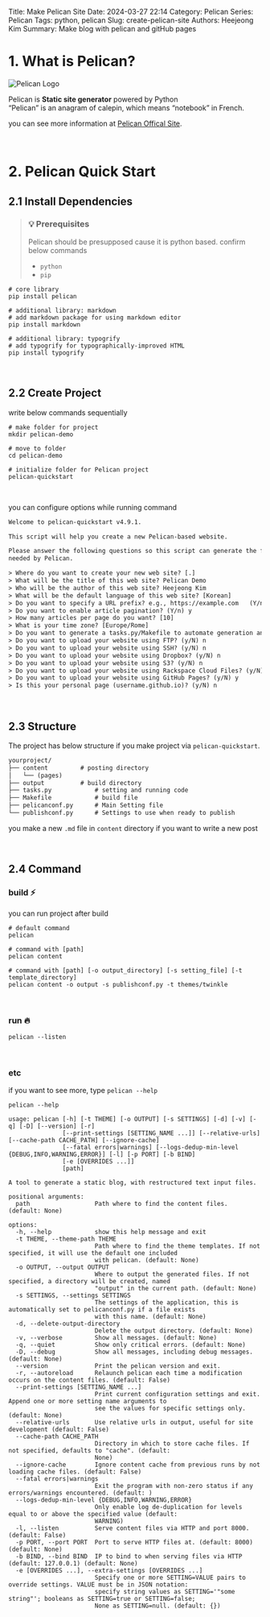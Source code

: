 Title: Make Pelican Site
Date: 2024-03-27 22:14
Category: Pelican
Series: Pelican
Tags: python, pelican
Slug: create-pelican-site
Authors: Heejeong Kim
Summary: Make blog with pelican and gitHub pages

# 1. What is Pelican?
![Pelican Logo]({static}/images/1/pelican-preview.gif)

Pelican is **Static site generator** powered by Python<br>
“Pelican” is an anagram of calepin, which means “notebook” in French.

you can see more information at [Pelican Offical Site](https://getpelican.com/).


<br>


# 2. Pelican Quick Start
## 2.1 Install Dependencies
> ### 💡 Prerequisites
> Pelican should be presupposed cause it is python based. confirm below commands
> 
> * `python`
> * `pip`

```shell
# core library
pip install pelican

# additional library: markdown
# add markdown package for using markdown editor
pip install markdown

# additional library: typogrify
# add typogrify for typographically-improved HTML
pip install typogrify
```

<br>

## 2.2 Create Project
write below commands sequentially

```shell
# make folder for project
mkdir pelican-demo

# move to folder
cd pelican-demo

# initialize folder for Pelican project
pelican-quickstart
```
<br>

you can configure options while running command
```txt
Welcome to pelican-quickstart v4.9.1.

This script will help you create a new Pelican-based website.

Please answer the following questions so this script can generate the files
needed by Pelican.

> Where do you want to create your new web site? [.]
> What will be the title of this web site? Pelican Demo
> Who will be the author of this web site? Heejeong Kim
> What will be the default language of this web site? [Korean]
> Do you want to specify a URL prefix? e.g., https://example.com   (Y/n) n
> Do you want to enable article pagination? (Y/n) y
> How many articles per page do you want? [10]
> What is your time zone? [Europe/Rome]
> Do you want to generate a tasks.py/Makefile to automate generation and publishing? (Y/n) y
> Do you want to upload your website using FTP? (y/N) n
> Do you want to upload your website using SSH? (y/N) n
> Do you want to upload your website using Dropbox? (y/N) n
> Do you want to upload your website using S3? (y/N) n
> Do you want to upload your website using Rackspace Cloud Files? (y/N) n
> Do you want to upload your website using GitHub Pages? (y/N) y
> Is this your personal page (username.github.io)? (y/N) n
```

<br>


## 2.3 Structure
The project has below structure if you make project via `pelican-quickstart`.

```txt
yourproject/
├── content			# posting directory
│   └── (pages)
├── output			# build directory
├── tasks.py			# setting and running code
├── Makefile			# build file
├── pelicanconf.py		# Main Setting file
└── publishconf.py		# Settings to use when ready to publish
```

you make a new `.md` file in `content` directory if you want to write a new post

<br>

## 2.4 Command
### build ⚡
you can run project after build

```shell
# default command
pelican

# command with [path]
pelican content

# command with [path] [-o output_directory] [-s setting_file] [-t template_directory]
pelican content -o output -s publishconf.py -t themes/twinkle
```

<br>

### run 🔥
```shell
pelican --listen
```

<br>

### etc
if you want to see more, type `pelican --help`

```shell
pelican --help
```

```
usage: pelican [-h] [-t THEME] [-o OUTPUT] [-s SETTINGS] [-d] [-v] [-q] [-D] [--version] [-r]
               [--print-settings [SETTING_NAME ...]] [--relative-urls] [--cache-path CACHE_PATH] [--ignore-cache]
               [--fatal errors|warnings] [--logs-dedup-min-level {DEBUG,INFO,WARNING,ERROR}] [-l] [-p PORT] [-b BIND]
               [-e [OVERRIDES ...]]
               [path]

A tool to generate a static blog, with restructured text input files.

positional arguments:
  path                  Path where to find the content files. (default: None)

options:
  -h, --help            show this help message and exit
  -t THEME, --theme-path THEME
                        Path where to find the theme templates. If not specified, it will use the default one included
                        with pelican. (default: None)
  -o OUTPUT, --output OUTPUT
                        Where to output the generated files. If not specified, a directory will be created, named
                        "output" in the current path. (default: None)
  -s SETTINGS, --settings SETTINGS
                        The settings of the application, this is automatically set to pelicanconf.py if a file exists
                        with this name. (default: None)
  -d, --delete-output-directory
                        Delete the output directory. (default: None)
  -v, --verbose         Show all messages. (default: None)
  -q, --quiet           Show only critical errors. (default: None)
  -D, --debug           Show all messages, including debug messages. (default: None)
  --version             Print the pelican version and exit.
  -r, --autoreload      Relaunch pelican each time a modification occurs on the content files. (default: False)
  --print-settings [SETTING_NAME ...]
                        Print current configuration settings and exit. Append one or more setting name arguments to
                        see the values for specific settings only. (default: None)
  --relative-urls       Use relative urls in output, useful for site development (default: False)
  --cache-path CACHE_PATH
                        Directory in which to store cache files. If not specified, defaults to "cache". (default:
                        None)
  --ignore-cache        Ignore content cache from previous runs by not loading cache files. (default: False)
  --fatal errors|warnings
                        Exit the program with non-zero status if any errors/warnings encountered. (default: )
  --logs-dedup-min-level {DEBUG,INFO,WARNING,ERROR}
                        Only enable log de-duplication for levels equal to or above the specified value (default:
                        WARNING)
  -l, --listen          Serve content files via HTTP and port 8000. (default: False)
  -p PORT, --port PORT  Port to serve HTTP files at. (default: 8000) (default: None)
  -b BIND, --bind BIND  IP to bind to when serving files via HTTP (default: 127.0.0.1) (default: None)
  -e [OVERRIDES ...], --extra-settings [OVERRIDES ...]
                        Specify one or more SETTING=VALUE pairs to override settings. VALUE must be in JSON notation:
                        specify string values as SETTING='"some string"'; booleans as SETTING=true or SETTING=false;
                        None as SETTING=null. (default: {})
```